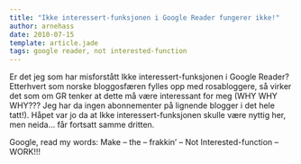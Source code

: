 ```yaml
---
title: "Ikke interessert-funksjonen i Google Reader fungerer ikke!"
author: arnehass
date: 2010-07-15
template: article.jade
tags: google reader, not interested-function
---
```


<p>Er det jeg som har misforstått Ikke interessert-funksjonen i Google Reader? Etterhvert som norske bloggosfæren fylles opp med rosabloggere, så virker det som om GR tenker at dette må være interessant for meg (WHY WHY WHY??? Jeg har da ingen abonnementer på lignende blogger i det hele tatt!). Håpet var jo da at Ikke interessert-funksjonen skulle være nyttig her, men neida… får fortsatt samme dritten.</p>
<p>Google, read my words: Make – the – frakkin’ – Not Interested-function – WORK!!!</p>
